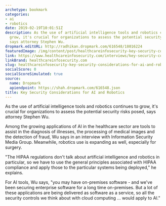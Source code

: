 ```yaml
---
archetype: bookmark
categories:
- ai
- robotics
date: 2019-02-19T10:01:51Z
description: As the use of artificial intelligence tools and robotics continues to
  grow, it's crucial for organizations to assess the potential security risks posed,
  says attorney Stephen Wu.
dropmark.editURL: http://radhikan.dropmark.com/616548/18016224
featuredImage: /img/content/post/healthcareinfosecurity-key-security-considerations-for-ai-and-robotics.jpg
link: https://www.healthcareinfosecurity.com/interviews/key-security-considerations-for-ai-robotics-i-4258
linkBrand: healthcareinfosecurity.com
slug: healthcareinfosecurity-key-security-considerations-for-ai-and-robotics
socialScore: 0
socialScoreSimulated: true
source:
  name: Dropmark
  apiendpoint: https://shah.dropmark.com/616548.json
title: Key Security Considerations for AI and Robotics
---
```

As the use of artificial intelligence tools and robotics continues to grow, it's crucial for organizations to assess the potential security risks posed, says attorney Stephen Wu.

Among the growing applications of AI in the healthcare sector are tools to assist in the diagnosis of illnesses, the processing of medical images and the detection of fraud, Wu says in an interview with Information Security Media Group. Meanwhile, robotics use is expanding as well, especially for surgery.

"The HIPAA regulations don't talk about artificial intelligence and robotics in particular, so we have to use the general principles associated with HIPAA compliance and apply those to the particular systems being deployed," he explains.

For AI tools, Wu says, "you may have on-premises software - and we've been securing enterprise software for a long time on-premises. But a lot of these applications are being delivered as software as a service, so all the security controls we think about with cloud computing ... would apply to AI."

